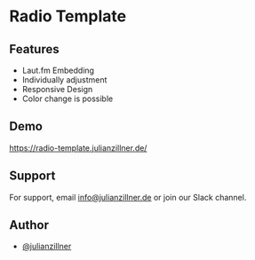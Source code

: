 
# Radio Template




## Features

- Laut.fm Embedding
- Individually adjustment
- Responsive Design
- Color change is possible


## Demo

https://radio-template.julianzillner.de/


## Support

For support, email info@julianzillner.de or join our Slack channel.


## Author

- [@julianzillner](https://www.github.com/julianzillner)

